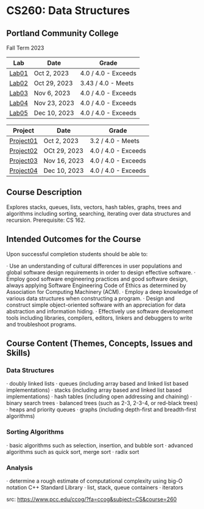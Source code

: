 # CS260: Data Structures

## Portland Community College
Fall Term 2023

| Lab               | Date         | Grade                |
| ----------------- | ------------ | -------------------- |
| [Lab01](./lab01/) | Oct 2, 2023  | 4.0 / 4.0 - Exceeds  |
| [Lab02](./lab02/) | Oct 29, 2023 | 3.43 / 4.0 - Meets   |
| [Lab03](./lab_3/) | Nov 6, 2023  | 4.0 / 4.0 - Exceeds  |
| [Lab04](./lab04/) | Nov 23, 2023 | 4.0 / 4.0 - Exceeds  |
| [Lab05](./lab05/) | Dec 10, 2023 | 4.0 / 4.0 - Exceeds  |

| Project                    | Date         | Grade                |
| -------------------------- | ------------ | -------------------- |
| [Project01](./ProjectA01/) | Oct 2, 2023  | 3.2 / 4.0 - Meets    |
| [Project02](./Project02/)  | OCt 29, 2023 | 4.0 / 4.0 - Exceeds  |
| [Project03](./Project03/)  | Nov 16, 2023 | 4.0 / 4.0 - Exceeds  |
| [Project04](./Project04/)  | Dec 10, 2023 | 4.0 / 4.0 - Exceeds  |


## Course Description

Explores stacks, queues, lists, vectors, hash tables, graphs, trees and algorithms including sorting, searching, iterating over data structures and recursion. Prerequisite: CS 162.

## Intended Outcomes for the Course

Upon successful completion students should be able to:

· Use an understanding of cultural differences in user populations and global software design requirements in order to design effective software.
· Employ good software engineering practices and good software design, always applying Software Engineering Code of Ethics as determined by
Association for Computing Machinery (ACM).
· Employ a deep knowledge of various data structures when constructing a program.
· Design and construct simple object-oriented software with an appreciation for data abstraction and information hiding.
· Effectively use software development tools including libraries, compilers, editors, linkers and debuggers to write and troubleshoot programs.

## Course Content (Themes, Concepts, Issues and Skills)

### Data Structures
  · doubly linked lists
  · queues (including array based and linked list based implementations)
  · stacks (including array based and linked list based implementations)
  · hash tables (including open addressing and chaining)
  · binary search trees
  · balanced trees (such as 2-3, 2-3-4, or red-black trees)
  · heaps and priority queues
  · graphs (including depth-first and breadth-first algorithms)
### Sorting Algorithms
  · basic algorithms such as selection, insertion, and bubble sort
  · advanced algorithms such as quick sort, merge sort
  · radix sort
### Analysis
  · determine a rough estimate of computational complexity using big-O notation
    C++ Standard Library
  · list, stack, queue containers
  · iterators

src: https://www.pcc.edu/ccog/?fa=ccog&subject=CS&course=260 
